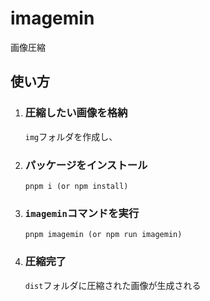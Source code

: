 # imagemin
画像圧縮

## 使い方
1. ### 圧縮したい画像を格納
    `img`フォルダを作成し、
1. ### パッケージをインストール
    ```
    pnpm i (or npm install)
    ```
1. ### `imagemin`コマンドを実行
    ```
    pnpm imagemin (or npm run imagemin)
    ```
1. ### 圧縮完了
    `dist`フォルダに圧縮された画像が生成される